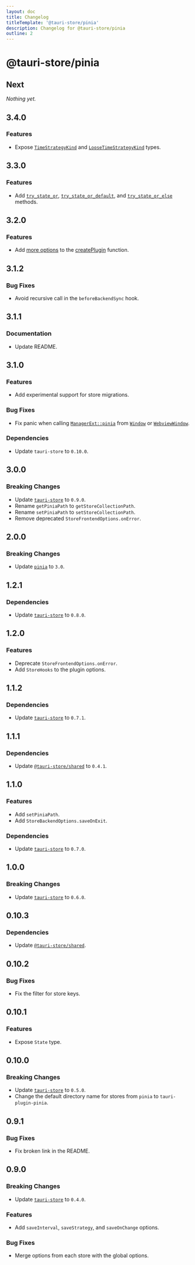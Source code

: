 ```yaml
---
layout: doc
title: Changelog
titleTemplate: '@tauri-store/pinia'
description: Changelog for @tauri-store/pinia
outline: 2
---
```


# @tauri-store/pinia

## Next

_Nothing yet._

## 3.4.0

### Features

- Expose [`TimeStrategyKind`](https://tb.dev.br/tauri-store/js-docs/shared/types/TimeStrategyKind.html) and [`LooseTimeStrategyKind`](https://tb.dev.br/tauri-store/js-docs/shared/types/LooseTimeStrategyKind.html) types.

## 3.3.0

### Features

- Add [`try_state_or`](https://docs.rs/tauri-plugin-pinia/3.3.0/tauri_plugin_pinia/struct.Store.html#method.try_state_or), [`try_state_or_default`](https://docs.rs/tauri-plugin-pinia/3.3.0/tauri_plugin_pinia/struct.Store.html#method.try_state_or_default), and [`try_state_or_else`](https://docs.rs/tauri-plugin-pinia/3.3.0/tauri_plugin_pinia/struct.Store.html#method.try_state_or_else) methods.

## 3.2.0

### Features

- Add [more options](https://tb.dev.br/tauri-store/js-docs/plugin-pinia/interfaces/StoreBackendOptions.html) to the [createPlugin](https://tb.dev.br/tauri-store/js-docs/plugin-pinia/functions/createPlugin.html) function.

## 3.1.2

### Bug Fixes

- Avoid recursive call in the `beforeBackendSync` hook.

## 3.1.1

### Documentation

- Update README.

## 3.1.0

### Features

- Add experimental support for store migrations.

### Bug Fixes

- Fix panic when calling [`ManagerExt::pinia`](https://docs.rs/tauri-plugin-pinia/3.0.0/tauri_plugin_pinia/trait.ManagerExt.html#method.pinia) from [`Window`](https://docs.rs/tauri/2.3.1/tauri/window/struct.Window.html) or [`WebviewWindow`](https://docs.rs/tauri/2.3.1/tauri/webview/struct.WebviewWindow.html).

### Dependencies

- Update `tauri-store` to `0.10.0`.

## 3.0.0

### Breaking Changes

- Update [`tauri-store`](https://docs.rs/tauri-store/0.9.0/tauri_store/) to `0.9.0`.
- Rename `getPiniaPath` to `getStoreCollectionPath`.
- Rename `setPiniaPath` to `setStoreCollectionPath`.
- Remove deprecated `StoreFrontendOptions.onError`.

## 2.0.0

### Breaking Changes

- Update [`pinia`](https://github.com/vuejs/pinia/releases/tag/v3.0.0) to `3.0`.

## 1.2.1

### Dependencies

- Update [`tauri-store`](https://docs.rs/tauri-store/0.8.0/tauri_store/) to `0.8.0`.

## 1.2.0

### Features

- Deprecate `StoreFrontendOptions.onError`.
- Add `StoreHooks` to the plugin options.

## 1.1.2

### Dependencies

- Update [`tauri-store`](https://docs.rs/tauri-store/0.7.1/tauri_store/) to `0.7.1`.

## 1.1.1

### Dependencies

- Update [`@tauri-store/shared`](https://www.npmjs.com/package/@tauri-store/shared/v/0.4.1) to `0.4.1`.

## 1.1.0

### Features

- Add `setPiniaPath`.
- Add `StoreBackendOptions.saveOnExit`.

### Dependencies

- Update [`tauri-store`](https://docs.rs/tauri-store/0.7.0/tauri_store/) to `0.7.0`.

## 1.0.0

### Breaking Changes

- Update [`tauri-store`](https://docs.rs/tauri-store/0.6.0/tauri_store/) to `0.6.0`.

## 0.10.3

### Dependencies

- Update [`@tauri-store/shared`](https://www.npmjs.com/package/@tauri-store/shared).

## 0.10.2

### Bug Fixes

- Fix the filter for store keys.

## 0.10.1

### Features

- Expose `State` type.

## 0.10.0

### Breaking Changes

- Update [`tauri-store`](https://docs.rs/tauri-store/0.5.0/tauri_store/) to `0.5.0`.
- Change the default directory name for stores from `pinia` to `tauri-plugin-pinia`.

## 0.9.1

### Bug Fixes

- Fix broken link in the README.

## 0.9.0

### Breaking Changes

- Update [`tauri-store`](https://docs.rs/tauri-store/0.4.0/tauri_store/) to `0.4.0`.

### Features

- Add `saveInterval`, `saveStrategy`, and `saveOnChange` options.

### Bug Fixes

- Merge options from each store with the global options.
